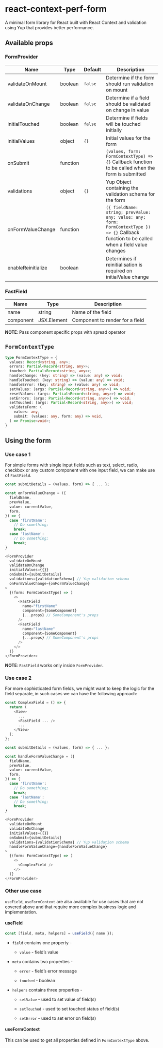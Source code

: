 # react-context-perf-form

A minimal form library for React built with React Context and validation using Yup that provides better performance.

## Available props

### FormProvider

| Name | Type | Default | Description |
| - | - | - | - |
| validateOnMount | boolean | `false` | Determine if the form should run validation on mount |
| validateOnChange | boolean | `false` | Determine if a field should be validated on change in value |
| initialTouched | boolean | `false` | Determine if fields will be touched initially |
| initialValues | object | `{}` | Initial values for the form |
| onSubmit | function |  | `(values, form: FormContextType) => {}` Callback function to be called when the form is submitted |
| validations | object | `{}` | Yup Object containing the validation schema for the form |
| onFormValueChange | function |  | `({ fieldName: string; prevValue: any; value: any; form: FormContextType }) => {}` Callback function to be called when a field value changes |
enableReinitialize | boolean | | Determines if reinitialisation is required on initialValue change

### FastField

| Name | Type | Description |
| - | - | - |
| name | string | Name of the field |
| component | JSX.Element | Component to render for a field |

**NOTE**: Pass component specific props with spread operator

## `FormContextType`

```typescript
type FormContextType = {
  values: Record<string, any>;
  errors: Partial<Record<string, any>>;
  touched: Partial<Record<string, any>>;
  handleChange: (key: string) => (value: any) => void;
  handleTouched: (key: string) => (value: any) => void;
  handleError: (key: string) => (value: any) => void;
  setValues: (args: Partial<Record<string, any>>) => void;
  resetValues: (args: Partial<Record<string, any>>) => void;
  setErrors: (args: Partial<Record<string, any>>) => void;
  setTouched: (args: Partial<Record<string, any>>) => void;
  validateForm: (
    values: any,
    submit: (values: any, form: any) => void,
  ) => Promise<void>;
}
```

## Using the form

### Use case 1

For simple forms with single input fields such as text, select, radio, checkbox or any custom component with one input field, we can make use of `FastField`.

```typescript
const submitDetails = (values, form) => { ... };

const onFormValueChange = ({
  fieldName,
  prevValue,
  value: currentValue,
  form,
}) => {
  case 'firstName':
    // Do something;
    break;
  case 'lastName':
    // Do something;
    break;
}

<FormProvider
  validateOnMount
  validateOnChange
  initialValues={{}}
  onSubmit={submitDetails}
  validations={validationSchema} // Yup validation schema
  onFormValueChange={onFormValueChange}
>
  {(form: FormContextType) => (
    <>
      <FastField
        name="firstName"
        component={SomeComponent} 
        {...props} // SomeComponent's props 
      />
      <FastField
        name="lastName"
        component={SomeComponent} 
        {...props} // SomeComponent's props 
      />
    </>
  )}
</FormProvider>
```

**NOTE**: `FastField` works only inside `FormProvider`.

### Use case 2

For more sophisticated form fields, we might want to keep the logic for the field separate, in such cases we can have the following approach:

```typescript
const ComplexField = () => {
  return (
    <View>
      ...
      <FastField ... />
      ...
    </View>
  );
};
```

```typescript
const submitDetails = (values, form) => { ... };

const handleFormValueChange = ({
  fieldName,
  prevValue,
  value: currentValue,
  form,
}) => {
  case 'firstName':
    // Do something;
    break;
  case 'lastName':
    // Do something;
    break;
}

<FormProvider
  validateOnMount
  validateOnChange
  initialValues={{}}
  onSubmit={submitDetails}
  validations={validationSchema} // Yup validation schema
  handleFormValueChange={handleFormValueChange}
>
  {(form: FormContextType) => (
    <>
      <ComplexField />
    </>
  )}
</FormProvider>
```

### Other use case

`useField`, `useFormContext` are also available for use cases that are not covered above and that require more complex business logic and implementation.

#### useField

```typescript
const [field, meta, helpers] = useField({ name });
```

- `field` contains one property - 

    - `value` - field’s value

- `meta` contains two properties -

    - `error` - field’s error message

    - `touched` - boolean

- `helpers` contains three properties -

    - `setValue` - used to set value of field(s)

    - `setTouched` - used to set touched status of field(s)

    - `setError` - used to set error on field(s)

#### useFormContext

This can be used to get all properties defined in `FormContextType` above.